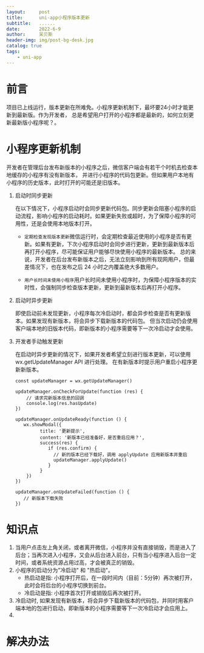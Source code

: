 ```yaml
---
layout:     post
title:      uni-app小程序版本更新
subtitle:   ......
date:       2022-6-9
author:     呆贝斯
header-img: img/post-bg-desk.jpg
catalog: true
tags:
    - uni-app
---
```

# 前言
项目已上线运行，版本更新在所难免。小程序更新机制下，最坏要24小时才能更新到最新版。作为开发者，
总是希望用户打开的小程序都是最新的，如何立刻更新最新版小程序呢？。

# 小程序更新机制
开发者在管理后台发布新版本的小程序之后，微信客户端会有若干个时机去检查本地缓存的小程序有没有新版本，
并进行小程序的代码包更新。但如果用户本地有小程序的历史版本，此时打开的可能还是旧版本。
1. 启动时同步更新 

   在以下情况下，小程序启动时会同步更新代码包。同步更新会阻塞小程序的启动流程，影响小程序的启动耗时。如果更新失败或超时，为了保障小程序的可用性，还是会使用本地版本打开。
    + `定期检查发现版本更新`微信运行时，会定期检查最近使用的小程序是否有更新。如果有更新，下次小程序启动时会同步进行更新，更新到最新版本后再打开小程序，尽可能保证用户能够尽快使用小程序的最新版本。 总的来说，开发者在后台发布新版本之后，无法立刻影响到所有现网用户，但最差情况下，也在发布之后 24 小时之内覆盖绝大多数用户。
   
    + `用户长时间未使用小程序`用户长时间未使用小程序时，为保障小程序版本的实时性，会强制同步检查版本更新，更新到最新版本后再打开小程序。

2. 启动时异步更新
    
   即使启动前未发现更新，小程序每次冷启动时，都会异步检查是否有更新版本。如果发现有新版本，将会异步下载新版本的代码包。
   但当次启动仍会使用客户端本地的旧版本代码，即新版本的小程序需要等下一次冷启动才会使用。

3. 开发者手动触发更新

   在启动时异步更新的情况下，如果开发者希望立刻进行版本更新，可以使用 wx.getUpdateManager API 进行处理。
   在有新版本时提示用户重启小程序更新新版本。
   ```
   const updateManager = wx.getUpdateManager()
   
   updateManager.onCheckForUpdate(function (res) {
       // 请求完新版本信息的回调
       console.log(res.hasUpdate)
   })
   
   updateManager.onUpdateReady(function () {
      wx.showModal({
            title: '更新提示',
            content: '新版本已经准备好，是否重启应用？',
            success(res) {
               if (res.confirm) {
                 // 新的版本已经下载好，调用 applyUpdate 应用新版本并重启
                 updateManager.applyUpdate()
               }
            }
       })
   })
   
   updateManager.onUpdateFailed(function () {
      // 新版本下载失败
   })
   ```
# 知识点
1. 当用户点击左上角关闭，或者离开微信，小程序并没有直接销毁，而是进入了后台；当再次进入小程序，又会从后台进入前台，只有当小程序进入后台一定时间，或者系统资源占用过高，才会被真正的销毁。
2. 小程序的启动分为"冷启动" 和 "热启动"。
    + 热启动是指: 小程序打开后，在一段时间内（目前：5分钟）再次被打开，此时会将后台的小程序切换到前台。
    + 冷启动是指: 小程序首次打开或销毁后再次被打开。
3. 冷启动时, 如果发现有新版本，将会异步下载新版本的代码包，并同时用客户端本地的包进行启动，即新版本的小程序需要等下一次冷启动才会应用上。
4. 
# 解决办法